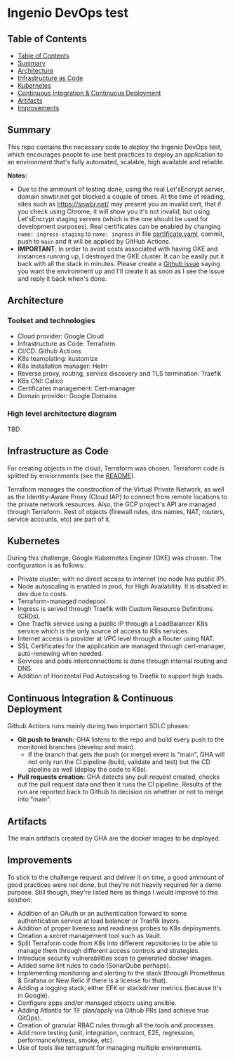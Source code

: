 # Ingenio DevOps test

## Table of Contents  
  - [Table of Contents](#table-of-contents)
  - [Summary](#summary)
  - [Architecture](#architecture)
  - [Infrastructure as Code](#infrastructure-as-code)
  - [Kubernetes](#kubernetes)
  - [Continuous Integration & Continuous Deployment](#continuous-integration--continuous-deployment)
  - [Artifacts](#artifacts)
  - [Improvements](#improvements)



## Summary
This repo contains the necessary code to deploy the Ingenio DevOps test, which encourages people to use best practices to deploy an application to an environment that's fully automated, scalable, high available and reliable.

**Notes:** 
- Due to the ammount of testing done, using the real Let'sEncrypt server, domain snwbr.net got blocked a couple of times. At the time of reading, sites such as https://snwbr.net/ may present you an invalid cert, that if you check using Chrome, it will show you it's not invalid, but using Let'sEncrypt staging servers (which is the one should be used for development purposes). Real certificates can be enabled by changing `name: ingress-staging` to `name: ingress` in file [certificate.yaml](k8s/services/traefik/base/certificate.yaml), commit, push to `main` and it will be applied by GitHub Actions.
- **IMPORTANT**: In order to avoid costs associated with having GKE and instances running up, I destroyed the GKE cluster. It can be easily put it back with all the stack in minutes. Please create a [Github issue](https://github.com/snwbr/gl-test/issues/new) saying you want the environment up and I'll create it as soon as I see the issue and reply it back when's done.

## Architecture
### Toolset and technologies

- Cloud provider: Google Cloud
- Infrastructure as Code: Terraform
- CI/CD: Github Actions
- K8s teamplating: kustomize
- K8s installation manager: Helm
- Reverse proxy, routing, service discovery and TLS termination: Traefik
- K8s CNI: Calico
- Certificates management: Cert-manager
- Domain provider: Google Domains

### High level architecture diagram
TBD

## Infrastructure as Code

For creating objects in the cloud, Terraform was chosen. Terraform code is splitted by enviornments (see the [README](terraform/README.md)).

Terraform manages the construction of the Virtual Private Network, as well as the Identity-Aware Proxy (Cloud IAP) to connect from remote locations to the private network resources. Also, the GCP project's API are managed through Terraform. Rest of objects (firewall rules, dns names, NAT, routers, service accounts, etc) are part of it.

## Kubernetes

During this challenge, Google Kubernetes Enginer (GKE) was chosen. The configuration is as follows:
- Private cluster, with no direct access to internet (no node has public IP).
- Node autoscaling is enabled in prod, for High Availability. It is disabled in dev due to costs.
- Terraform-managed nodepool.
- Ingress is served through Traefik with Custom Resource Definitions (CRDs).
- One Traefik service using a public IP through a LoadBalancer K8s service which is the only source of access to K8s services.
- Internet access is provider at VPC level through a Router using NAT.
- SSL Certificates for the application are managed through cert-manager, auto-renewing when needed.
- Services and pods interconnections is done through internal routing and DNS.
- Addition of Horizontal Pod Autoscaling to Traefik to support high loads.

## Continuous Integration & Continuous Deployment

Github Actions runs mainly during two important SDLC phases:
- **Git push to branch:** GHA listens to the repo and build every push to the monitored branches (develop and main).
  - If the branch that gets the push (or merge) event is "main", GHA will not only run the CI pipeline (build, validate and test) but the CD pipeline as well (deploy the code to K8s).
- **Pull requests creation:** GHA detects any pull request created, checks out the pull request data and then it runs the CI pipeline. Results of the run are reported back to Github to decision on whether or not to merge into "main".

## Artifacts

The main artifacts created by GHA are the docker images to be deployed.

## Improvements

To stick to the challenge request and deliver it on time, a good ammount of good practices were not done, but they're not heavily required for a demo purpose. Still though, they're listed here as things I would improve to this solution:

- Addition of an OAuth or an authentication forward to some authentication service at load balancer or Traefik layers.
- Addition of proper liveness and readiness probes to K8s deployments.
- Creation a secret management tool such as Vault.
- Split Terraform code from K8s into different repositories to be able to manage them through different access controls and strategies.
- Introduce security vulnerabilities scan to generated docker images.
- Added some lint rules to code (SonarQube perhaps).
- Implementing monitoring and alerting to the stack (through Prometheus & Grafana or New Relic if there is a license for that).
- Adding a logging stack, either EFK or stackdriver metrics (because it's in Google).
- Configure apps and/or managed objects using ansible.
- Adding Atlantis for TF plan/apply via Github PRs (and achieve true GitOps).
- Creation of granular RBAC rules through all the tools and processes.
- Add more testing (unit, integration, contract, E2E, regression, performance/stress, smoke, etc).
- Use of tools like terragrunt for managing multiple environments.